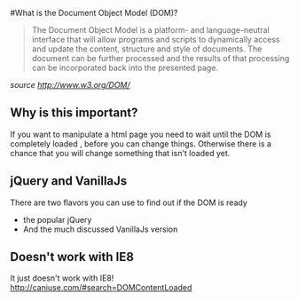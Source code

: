 #What is the Document Object Model (DOM)?

> The Document Object Model is a platform- and language-neutral interface that will allow programs and scripts to dynamically access and update the content, structure and style of documents. The document can be further processed and the results of that processing can be incorporated back into the presented page.

*source <http://www.w3.org/DOM/>*


## Why is this important?

If you want to manipulate a html page you need to wait until the DOM is completely loaded , before you can change things.
Otherwise there is a chance that you will change something that isn't loaded yet.


## jQuery and VanillaJs

There are two flavors you can use to find out if the DOM is ready

- the popular jQuery 
- And the much discussed VanillaJs version



## Doesn't work with IE8

It just doesn't work with IE8!
<http://caniuse.com/#search=DOMContentLoaded>
